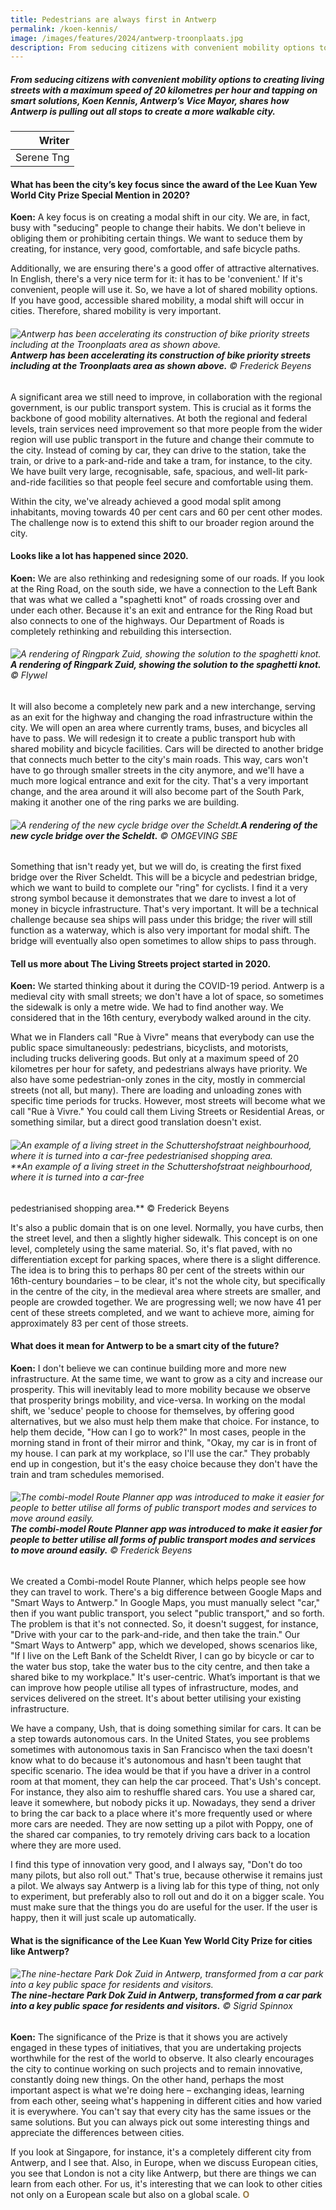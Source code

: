 ```yaml
---
title: Pedestrians are always first in Antwerp
permalink: /koen-kennis/
image: /images/features/2024/antwerp-troonplaats.jpg
description: From seducing citizens with convenient mobility options to creating living streets with a maximum speed of 20 kilometres per hour and tapping on smart solutions, Koen Kennis, Antwerp’s Vice Mayor, shares how Antwerp is pulling out all stops to create a more walkable city. 
---
```


##### From seducing citizens with convenient mobility options to creating living streets with a maximum speed of 20 kilometres per hour and tapping on smart solutions, Koen Kennis, Antwerp’s Vice Mayor, shares how Antwerp is pulling out all stops to create a more walkable city.  

| Writer |
| ---: |
| Serene Tng | 

#### **What has been the city’s key focus since the award of the Lee Kuan Yew World City Prize Special Mention in 2020?**

**Koen:** A key focus is on creating a modal shift in our city. We are, in fact, busy with "seducing" people to change their habits. We don't believe in obliging them or prohibiting certain things. We want to seduce them by creating, for instance, very good, comfortable, and safe bicycle paths.

Additionally, we are ensuring there's a good offer of attractive alternatives. In English, there's a very nice term for it: it has to be 'convenient.' If it's convenient, people will use it. So, we have a lot of shared mobility options. If you have good, accessible shared mobility, a modal shift will occur in cities. Therefore, shared mobility is very important. 

###### ![Antwerp has been accelerating its construction of bike priority streets including at the Troonplaats area as shown above.](/images/features/2024/antwerp-troonplaats.jpg/)**Antwerp has been accelerating its construction of bike priority streets including at the Troonplaats area as shown above.** © Frederick Beyens 

A significant area we still need to improve, in collaboration with the regional government, is our public transport system. This is crucial as it forms the backbone of good mobility alternatives. At both the regional and federal levels, train services need improvement so that more people from the wider region will use public transport in the future and change their commute to the city. Instead of coming by car, they can drive to the station, take the train, or drive to a park-and-ride and take a tram, for instance, to the city. We have built very large, recognisable, safe, spacious, and well-lit park-and-ride facilities so that people feel secure and comfortable using them.

Within the city, we've already achieved a good modal split among inhabitants, moving towards 40 per cent cars and 60 per cent other modes. The challenge now is to extend this shift to our broader region around the city. 
 
#### **Looks like a lot has happened since 2020.**

**Koen:** We are also rethinking and redesigning some of our roads. If you look at the Ring Road, on the south side, we have a connection to the Left Bank that was what we called a "spaghetti knot" of roads crossing over and under each other. Because it's an exit and entrance for the Ring Road but also connects to one of the highways. Our Department of Roads is completely rethinking and rebuilding this intersection. 

###### ![A rendering of Ringpark Zuid, showing the solution to the spaghetti knot.](/images/features/2024/antwerp-ring-road.jpg/)**A rendering of Ringpark Zuid, showing the solution to the spaghetti knot.** © Flywel 

It will also become a completely new park and a new interchange, serving as an exit for the highway and changing the road infrastructure within the city. We will open an area where currently trams, buses, and bicycles all have to pass. We will redesign it to create a public transport hub with shared mobility and bicycle facilities. Cars will be directed to another bridge that connects much better to the city's main roads. This way, cars won't have to go through smaller streets in the city anymore, and we'll have a much more logical entrance and exit for the city. That's a very important change, and the area around it will also become part of the South Park, making it another one of the ring parks we are building.

###### ![A rendering of the new cycle bridge over the Scheldt.](/images/features/2024/melbourne-yarra.jpg/)**A rendering of the new cycle bridge over the Scheldt.** © OMGEVING SBE 

Something that isn't ready yet, but we will do, is creating the first fixed bridge over the River Scheldt. This will be a bicycle and pedestrian bridge, which we want to build to complete our "ring" for cyclists. I find it a very strong symbol because it demonstrates that we dare to invest a lot of money in bicycle infrastructure. That's very important. It will be a technical challenge because sea ships will pass under this bridge; the river will still function as a waterway, which is also very important for modal shift. The bridge will eventually also open sometimes to allow ships to pass through. 

#### **Tell us more about The Living Streets project started in 2020.**

**Koen:** We started thinking about it during the COVID-19 period. Antwerp is a medieval city with small streets; we don't have a lot of space, so sometimes the sidewalk is only a metre wide. We had to find another way. We considered that in the 16th century, everybody walked around in the city. 

What we in Flanders call "Rue à Vivre" means that everybody can use the public space simultaneously: pedestrians, bicyclists, and motorists, including trucks delivering goods. But only at a maximum speed of 20 kilometres per hour for safety, and pedestrians always have priority. We also have some pedestrian-only zones in the city, mostly in commercial streets (not all, but many). There are loading and unloading zones with specific time periods for trucks. However, most streets will become what we call "Rue à Vivre." You could call them Living Streets or Residential Areas, or something similar, but a direct good translation doesn't exist.

###### ![An example of a living street in the Schuttershofstraat neighbourhood, where it is turned into a car-free pedestrianised shopping area.](/images/features/2024/antwerp-living-street.jpg/)**An example of a living street in the Schuttershofstraat neighbourhood, where it is turned into a car-free
pedestrianised shopping area.** © Frederick Beyens

It's also a public domain that is on one level. Normally, you have curbs, then the street level, and then a slightly higher sidewalk. This concept is on one level, completely using the same material. So, it's flat paved, with no differentiation except for parking spaces, where there is a slight difference. The idea is to bring this to perhaps 80 per cent of the streets within our 16th-century boundaries – to be clear, it's not the whole city, but specifically in the centre of the city, in the medieval area where streets are smaller, and people are crowded together. We are progressing well; we now have 41 per cent of these streets completed, and we want to achieve more, aiming for approximately 83 per cent of those streets. 

#### **What does it mean for Antwerp to be a smart city of the future?**

**Koen:** I don't believe we can continue building more and more new infrastructure. At the same time, we want to grow as a city and increase our prosperity. This will inevitably lead to more mobility because we observe that prosperity brings mobility, and vice-versa. In working on the modal shift, we 'seduce' people to choose for themselves, by offering good alternatives, but we also must help them make that choice. For instance, to help them decide, "How can I go to work?" In most cases, people in the morning stand in front of their mirror and think, "Okay, my car is in front of my house. I can park at my workplace, so I'll use the car." They probably end up in congestion, but it's the easy choice because they don't have the train and tram schedules memorised. 

###### ![The combi-model Route Planner app was introduced to make it easier for people to better utilise all forms of public transport modes and services to move around easily.](/images/features/2024/antwerp-smart-app.png/)**The combi-model Route Planner app was introduced to make it easier for people to better utilise all forms of public transport modes and services to move around easily.** © Frederick Beyens

We created a Combi-model Route Planner, which helps people see how they can travel to work. There's a big difference between Google Maps and "Smart Ways to Antwerp." In Google Maps, you must manually select "car," then if you want public transport, you select "public transport," and so forth. The problem is that it's not connected. So, it doesn't suggest, for instance, "Drive with your car to the park-and-ride, and then take the train." Our "Smart Ways to Antwerp" app, which we developed, shows scenarios like, "If I live on the Left Bank of the Scheldt River, I can go by bicycle or car to the water bus stop, take the water bus to the city centre, and then take a shared bike to my workplace." It's user-centric. What’s important is that we can improve how people utilise all types of infrastructure, modes, and services delivered on the street. It's about better utilising your existing infrastructure.

We have a company, Ush, that is doing something similar for cars. It can be a step towards autonomous cars. In the United States, you see problems sometimes with autonomous taxis in San Francisco when the taxi doesn't know what to do because it's autonomous and hasn't been taught that specific scenario. The idea would be that if you have a driver in a control room at that moment, they can help the car proceed. That's Ush's concept. For instance, they also aim to reshuffle shared cars. You use a shared car, leave it somewhere, but nobody picks it up. Nowadays, they send a driver to bring the car back to a place where it's more frequently used or where more cars are needed. They are now setting up a pilot with Poppy, one of the shared car companies, to try remotely driving cars back to a location where they are more used.

I find this type of innovation very good, and I always say, "Don't do too many pilots, but also roll out." That's true, because otherwise it remains just a pilot. We always say Antwerp is a living lab for this type of thing, not only to experiment, but preferably also to roll out and do it on a bigger scale. You must make sure that the things you do are useful for the user. If the user is happy, then it will just scale up automatically.

#### **What is the significance of the Lee Kuan Yew World City Prize for cities like Antwerp?**

###### ![The nine-hectare Park Dok Zuid in Antwerp, transformed from a car park into a key public space for residents and visitors.](/images/features/2024/mpavilion.jpg/)**The nine-hectare Park Dok Zuid in Antwerp, transformed from a car park into a key public space for residents and visitors.** © Sigrid Spinnox 

**Koen:** The significance of the Prize is that it shows you are actively engaged in these types of initiatives, that you are undertaking projects worthwhile for the rest of the world to observe. It also clearly encourages the city to continue working on such projects and to remain innovative, constantly doing new things. On the other hand, perhaps the most important aspect is what we're doing here – exchanging ideas, learning from each other, seeing what's happening in different cities and how varied it is everywhere. You can't say that every city has the same issues or the same solutions. But you can always pick out some interesting things and appreciate the differences between cities. 

If you look at Singapore, for instance, it's a completely different city from Antwerp, and I see that. Also, in Europe, when we discuss European cities, you see that London is not a city like Antwerp, but there are things we can learn from each other. For us, it's interesting that we can look to other cities not only on a European scale but also on a global scale. **<font color="#967942">O</font>** 
